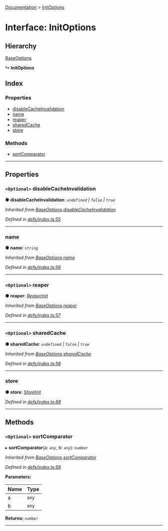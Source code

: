 [Documentation](../README.md) > [InitOptions](../interfaces/initoptions.md)

# Interface: InitOptions

## Hierarchy

 [BaseOptions](baseoptions.md)

**↳ InitOptions**

## Index

### Properties

* [disableCacheInvalidation](initoptions.md#disablecacheinvalidation)
* [name](initoptions.md#name)
* [reaper](initoptions.md#reaper)
* [sharedCache](initoptions.md#sharedcache)
* [store](initoptions.md#store)

### Methods

* [sortComparator](initoptions.md#sortcomparator)

---

## Properties

<a id="disablecacheinvalidation"></a>

### `<Optional>` disableCacheInvalidation

**● disableCacheInvalidation**: *`undefined` \| `false` \| `true`*

*Inherited from [BaseOptions](baseoptions.md).[disableCacheInvalidation](baseoptions.md#disablecacheinvalidation)*

*Defined in [defs/index.ts:55](https://github.com/badbatch/cachemap/blob/e3c87c4/packages/core/src/defs/index.ts#L55)*

___
<a id="name"></a>

###  name

**● name**: *`string`*

*Inherited from [BaseOptions](baseoptions.md).[name](baseoptions.md#name)*

*Defined in [defs/index.ts:56](https://github.com/badbatch/cachemap/blob/e3c87c4/packages/core/src/defs/index.ts#L56)*

___
<a id="reaper"></a>

### `<Optional>` reaper

**● reaper**: *[ReaperInit](../#reaperinit)*

*Inherited from [BaseOptions](baseoptions.md).[reaper](baseoptions.md#reaper)*

*Defined in [defs/index.ts:57](https://github.com/badbatch/cachemap/blob/e3c87c4/packages/core/src/defs/index.ts#L57)*

___
<a id="sharedcache"></a>

### `<Optional>` sharedCache

**● sharedCache**: *`undefined` \| `false` \| `true`*

*Inherited from [BaseOptions](baseoptions.md).[sharedCache](baseoptions.md#sharedcache)*

*Defined in [defs/index.ts:58](https://github.com/badbatch/cachemap/blob/e3c87c4/packages/core/src/defs/index.ts#L58)*

___
<a id="store"></a>

###  store

**● store**: *[StoreInit](../#storeinit)*

*Defined in [defs/index.ts:88](https://github.com/badbatch/cachemap/blob/e3c87c4/packages/core/src/defs/index.ts#L88)*

___

## Methods

<a id="sortcomparator"></a>

### `<Optional>` sortComparator

▸ **sortComparator**(a: *`any`*, b: *`any`*): `number`

*Inherited from [BaseOptions](baseoptions.md).[sortComparator](baseoptions.md#sortcomparator)*

*Defined in [defs/index.ts:59](https://github.com/badbatch/cachemap/blob/e3c87c4/packages/core/src/defs/index.ts#L59)*

**Parameters:**

| Name | Type |
| ------ | ------ |
| a | `any` |
| b | `any` |

**Returns:** `number`

___

